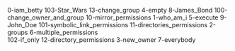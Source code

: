 0-iam_betty                    103-Star_Wars               13-change_group  4-empty                 8-James_Bond
100-change_owner_and_group     10-mirror_permissions       1-who_am_i       5-execute               9-John_Doe
101-symbolic_link_permissions  11-directories_permissions  2-groups         6-multiple_permissions  
102-if_only                    12-directory_permissions    3-new_owner      7-everybody
